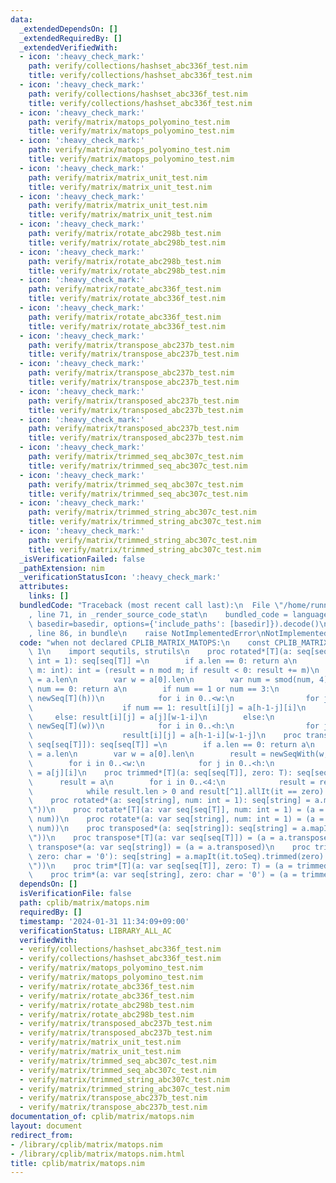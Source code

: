```yaml
---
data:
  _extendedDependsOn: []
  _extendedRequiredBy: []
  _extendedVerifiedWith:
  - icon: ':heavy_check_mark:'
    path: verify/collections/hashset_abc336f_test.nim
    title: verify/collections/hashset_abc336f_test.nim
  - icon: ':heavy_check_mark:'
    path: verify/collections/hashset_abc336f_test.nim
    title: verify/collections/hashset_abc336f_test.nim
  - icon: ':heavy_check_mark:'
    path: verify/matrix/matops_polyomino_test.nim
    title: verify/matrix/matops_polyomino_test.nim
  - icon: ':heavy_check_mark:'
    path: verify/matrix/matops_polyomino_test.nim
    title: verify/matrix/matops_polyomino_test.nim
  - icon: ':heavy_check_mark:'
    path: verify/matrix/matrix_unit_test.nim
    title: verify/matrix/matrix_unit_test.nim
  - icon: ':heavy_check_mark:'
    path: verify/matrix/matrix_unit_test.nim
    title: verify/matrix/matrix_unit_test.nim
  - icon: ':heavy_check_mark:'
    path: verify/matrix/rotate_abc298b_test.nim
    title: verify/matrix/rotate_abc298b_test.nim
  - icon: ':heavy_check_mark:'
    path: verify/matrix/rotate_abc298b_test.nim
    title: verify/matrix/rotate_abc298b_test.nim
  - icon: ':heavy_check_mark:'
    path: verify/matrix/rotate_abc336f_test.nim
    title: verify/matrix/rotate_abc336f_test.nim
  - icon: ':heavy_check_mark:'
    path: verify/matrix/rotate_abc336f_test.nim
    title: verify/matrix/rotate_abc336f_test.nim
  - icon: ':heavy_check_mark:'
    path: verify/matrix/transpose_abc237b_test.nim
    title: verify/matrix/transpose_abc237b_test.nim
  - icon: ':heavy_check_mark:'
    path: verify/matrix/transpose_abc237b_test.nim
    title: verify/matrix/transpose_abc237b_test.nim
  - icon: ':heavy_check_mark:'
    path: verify/matrix/transposed_abc237b_test.nim
    title: verify/matrix/transposed_abc237b_test.nim
  - icon: ':heavy_check_mark:'
    path: verify/matrix/transposed_abc237b_test.nim
    title: verify/matrix/transposed_abc237b_test.nim
  - icon: ':heavy_check_mark:'
    path: verify/matrix/trimmed_seq_abc307c_test.nim
    title: verify/matrix/trimmed_seq_abc307c_test.nim
  - icon: ':heavy_check_mark:'
    path: verify/matrix/trimmed_seq_abc307c_test.nim
    title: verify/matrix/trimmed_seq_abc307c_test.nim
  - icon: ':heavy_check_mark:'
    path: verify/matrix/trimmed_string_abc307c_test.nim
    title: verify/matrix/trimmed_string_abc307c_test.nim
  - icon: ':heavy_check_mark:'
    path: verify/matrix/trimmed_string_abc307c_test.nim
    title: verify/matrix/trimmed_string_abc307c_test.nim
  _isVerificationFailed: false
  _pathExtension: nim
  _verificationStatusIcon: ':heavy_check_mark:'
  attributes:
    links: []
  bundledCode: "Traceback (most recent call last):\n  File \"/home/runner/.local/lib/python3.10/site-packages/onlinejudge_verify/documentation/build.py\"\
    , line 71, in _render_source_code_stat\n    bundled_code = language.bundle(stat.path,\
    \ basedir=basedir, options={'include_paths': [basedir]}).decode()\n  File \"/home/runner/.local/lib/python3.10/site-packages/onlinejudge_verify/languages/nim.py\"\
    , line 86, in bundle\n    raise NotImplementedError\nNotImplementedError\n"
  code: "when not declared CPLIB_MATRIX_MATOPS:\n    const CPLIB_MATRIX_MATOPS* =\
    \ 1\n    import sequtils, strutils\n    proc rotated*[T](a: seq[seq[T]], num:\
    \ int = 1): seq[seq[T]] =\n        if a.len == 0: return a\n        proc smod(n,\
    \ m: int): int = (result = n mod m; if result < 0: result += m)\n        var h\
    \ = a.len\n        var w = a[0].len\n        var num = smod(num, 4)\n        if\
    \ num == 0: return a\n        if num == 1 or num == 3:\n            result = newSeqWith(w,\
    \ newSeq[T](h))\n            for i in 0..<w:\n                for j in 0..<h:\n\
    \                    if num == 1: result[i][j] = a[h-1-j][i]\n               \
    \     else: result[i][j] = a[j][w-1-i]\n        else:\n            result = newSeqWith(h,\
    \ newSeq[T](w))\n            for i in 0..<h:\n                for j in 0..<w:\n\
    \                    result[i][j] = a[h-1-i][w-1-j]\n    proc transposed*[T](a:\
    \ seq[seq[T]]): seq[seq[T]] =\n        if a.len == 0: return a\n        var h\
    \ = a.len\n        var w = a[0].len\n        result = newSeqWith(w, newSeq[T](h))\n\
    \        for i in 0..<w:\n            for j in 0..<h:\n                result[i][j]\
    \ = a[j][i]\n    proc trimmed*[T](a: seq[seq[T]], zero: T): seq[seq[T]] =\n  \
    \      result = a\n        for i in 0..<4:\n            result = result.rotated\n\
    \            while result.len > 0 and result[^1].allIt(it == zero): discard result.pop\n\
    \    proc rotated*(a: seq[string], num: int = 1): seq[string] = a.mapIt(it.toSeq).rotated(num).mapIt(it.join(\"\
    \"))\n    proc rotate*[T](a: var seq[seq[T]], num: int = 1) = (a = rotated(a,\
    \ num))\n    proc rotate*(a: var seq[string], num: int = 1) = (a = rotated(a,\
    \ num))\n    proc transposed*(a: seq[string]): seq[string] = a.mapIt(it.toSeq).transposed.mapIt(it.join(\"\
    \"))\n    proc transpose*[T](a: var seq[seq[T]]) = (a = a.transposed)\n    proc\
    \ transpose*(a: var seq[string]) = (a = a.transposed)\n    proc trimmed*(a: seq[string],\
    \ zero: char = '0'): seq[string] = a.mapIt(it.toSeq).trimmed(zero).mapIt(it.join(\"\
    \"))\n    proc trim*[T](a: var seq[seq[T]], zero: T) = (a = trimmed(a, zero))\n\
    \    proc trim*(a: var seq[string], zero: char = '0') = (a = trimmed(a, zero))\n"
  dependsOn: []
  isVerificationFile: false
  path: cplib/matrix/matops.nim
  requiredBy: []
  timestamp: '2024-01-31 11:34:09+09:00'
  verificationStatus: LIBRARY_ALL_AC
  verifiedWith:
  - verify/collections/hashset_abc336f_test.nim
  - verify/collections/hashset_abc336f_test.nim
  - verify/matrix/matops_polyomino_test.nim
  - verify/matrix/matops_polyomino_test.nim
  - verify/matrix/rotate_abc336f_test.nim
  - verify/matrix/rotate_abc336f_test.nim
  - verify/matrix/rotate_abc298b_test.nim
  - verify/matrix/rotate_abc298b_test.nim
  - verify/matrix/transposed_abc237b_test.nim
  - verify/matrix/transposed_abc237b_test.nim
  - verify/matrix/matrix_unit_test.nim
  - verify/matrix/matrix_unit_test.nim
  - verify/matrix/trimmed_seq_abc307c_test.nim
  - verify/matrix/trimmed_seq_abc307c_test.nim
  - verify/matrix/trimmed_string_abc307c_test.nim
  - verify/matrix/trimmed_string_abc307c_test.nim
  - verify/matrix/transpose_abc237b_test.nim
  - verify/matrix/transpose_abc237b_test.nim
documentation_of: cplib/matrix/matops.nim
layout: document
redirect_from:
- /library/cplib/matrix/matops.nim
- /library/cplib/matrix/matops.nim.html
title: cplib/matrix/matops.nim
---
```

